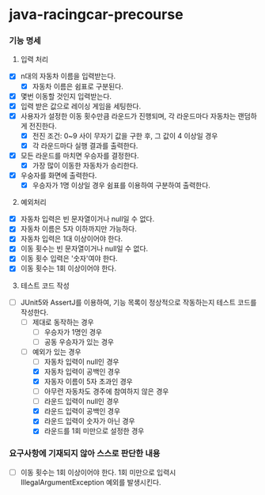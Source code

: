# java-racingcar-precourse

### 기능 명세

1. 입력 처리

- [x] n대의 자동차 이름을 입력받는다.
    - [x] 자동차 이름은 쉼표로 구분된다.
- [x] 몇번 이동할 것인지 입력받는다.
- [x] 입력 받은 값으로 레이싱 게임을 세팅한다.
- [x] 사용자가 설정한 이동 횟수만큼 라운드가 진행되며, 각 라운드마다 자동차는 랜덤하게 전진한다.
    - [x] 전진 조건: 0~9 사이 무자기 값을 구한 후, 그 값이 4 이상일 경우
    - [x] 각 라운드마다 실행 결과를 출력한다.
- [x] 모든 라운드를 마치면 우승자를 결정한다.
    - [x] 가장 많이 이동한 자동차가 승리한다.
- [x] 우숭자를 화면에 출력한다.
    - [x] 우승자가 1명 이상일 경우 쉼표를 이용하여 구분하여 출력한다.

2. 예외처리

- [x] 자동차 입력은 빈 문자열이거나 null일 수 없다.
- [x] 자동차 이름은 5자 이하까지만 가능하다.
- [x] 자동차 입력은 1대 이상이어야 한다.
- [x] 이동 횟수는 빈 문자열이거나 null일 수 없다.
- [x] 이동 횟수 입력은 '숫자'여야 한다.
- [x] 이동 횟수는 1회 이상이어야 한다.

3. 테스트 코드 작성

- [ ] JUnit5와 AssertJ를 이용하여, 기능 목록이 정상적으로 작동하는지 테스트 코드를 작성한다.
    - [ ] 제대로 동작하는 경우
        - [ ] 우승자가 1명인 경우
        - [ ] 공동 우승자가 있는 경우
    - [ ] 예외가 있는 경우
        - [ ] 자동차 입력이 null인 경우
        - [x] 자동차 입력이 공백인 경우
        - [x] 자동자 이름이 5자 초과인 경우
        - [ ] 아무런 자동차도 경주에 참여하지 않은 경우
        - [ ] 라운드 입력이 null인 경우
        - [x] 라운드 입력이 공백인 경우
        - [x] 라운드 입력이 숫자가 아닌 경우
        - [x] 라운드를 1회 미만으로 설정한 경우

### 요구사항에 기재되지 않아 스스로 판단한 내용

- [ ] 이동 횟수는 1회 이상이어야 한다. 1회 미만으로 입력시 IllegalArgumentException 예외를 발생시킨다.